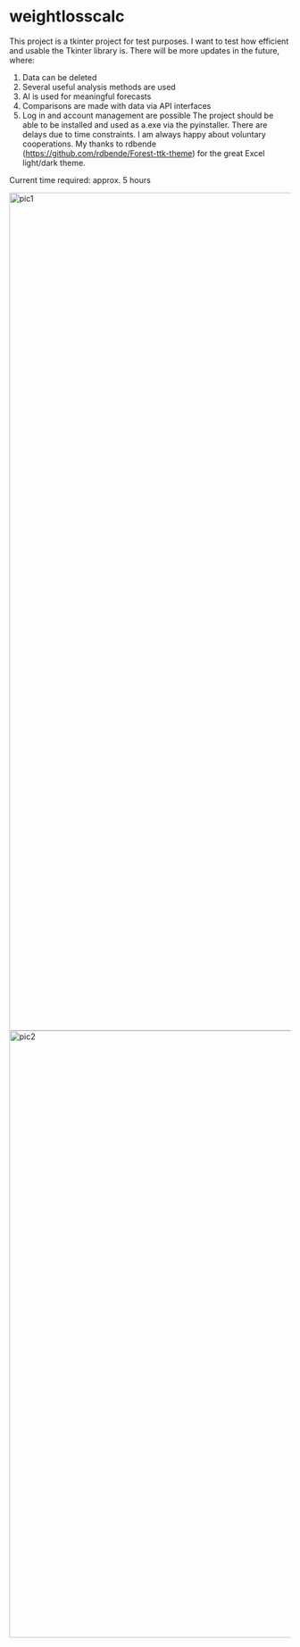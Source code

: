 # weightlosscalc
This project is a tkinter project for test purposes.
I want to test how efficient and usable the Tkinter library is. There will be more updates in the future, where: 
1. Data can be deleted 
2. Several useful analysis methods are used 
3. AI is used for meaningful forecasts 
4. Comparisons are made with data via API interfaces 
5. Log in and account management are possible 
The project should be able to be installed and used as a.exe via the pyinstaller. 
There are delays due to time constraints. 
I am always happy about voluntary cooperations. 
My thanks to rdbende (https://github.com/rdbende/Forest-ttk-theme) for the great Excel light/dark theme.

Current time required: approx. 5 hours


<img width="1502" alt="pic1" src="https://user-images.githubusercontent.com/57535538/231606275-bc33fa3e-c384-42a9-8e82-2940d68697d7.PNG">
<img width="1088" alt="pic2" src="https://user-images.githubusercontent.com/57535538/231606287-feb029b9-ef10-4642-b864-6ee6fac31495.PNG">
